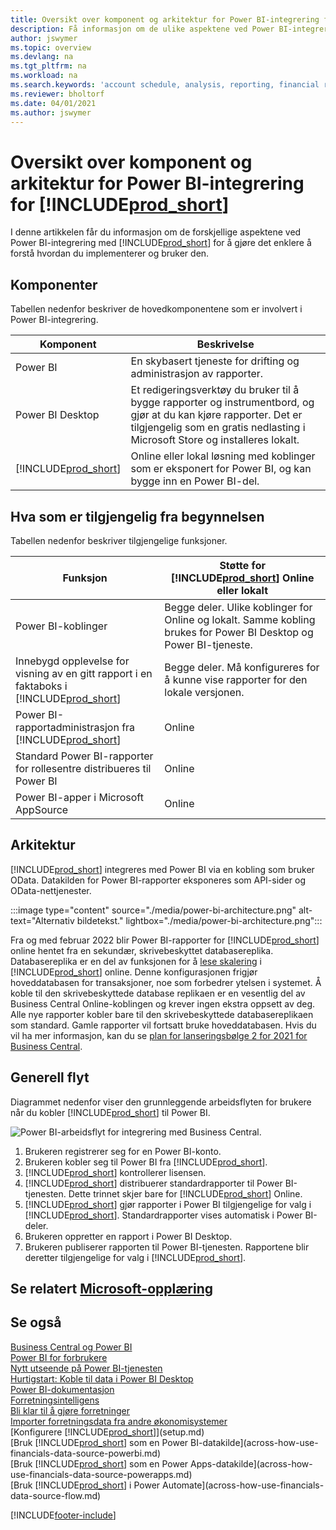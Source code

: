 ```yaml
---
title: Oversikt over komponent og arkitektur for Power BI-integrering for Business Central | Microsoft Docs
description: Få informasjon om de ulike aspektene ved Power BI-integrering med Business Central.
author: jswymer
ms.topic: overview
ms.devlang: na
ms.tgt_pltfrm: na
ms.workload: na
ms.search.keywords: 'account schedule, analysis, reporting, financial report, business intelligence, KPI'
ms.reviewer: bholtorf
ms.date: 04/01/2021
ms.author: jswymer
---
```

# Oversikt over komponent og arkitektur for Power BI-integrering for [!INCLUDE[prod_short](includes/prod_short.md)]

I denne artikkelen får du informasjon om de forskjellige aspektene ved Power BI-integrering med [!INCLUDE[prod_short](includes/prod_short.md)] for å gjøre det enklere å forstå hvordan du implementerer og bruker den.

## Komponenter

Tabellen nedenfor beskriver de hovedkomponentene som er involvert i Power BI-integrering.

|Komponent|Beskrivelse|
|---------|-----------|
|Power BI|En skybasert tjeneste for drifting og administrasjon av rapporter.|
|Power BI Desktop|Et redigeringsverktøy du bruker til å bygge rapporter og instrumentbord, og gjør at du kan kjøre rapporter. Det er tilgjengelig som en gratis nedlasting i Microsoft Store og installeres lokalt.|
|[!INCLUDE[prod_short](includes/prod_short.md)]|Online eller lokal løsning med koblinger som er eksponert for Power BI, og kan bygge inn en Power BI-del.|

## Hva som er tilgjengelig fra begynnelsen

Tabellen nedenfor beskriver tilgjengelige funksjoner.

|Funksjon|Støtte for [!INCLUDE[prod_short](includes/prod_short.md)] Online eller lokalt|
|-------|---------------------|
|Power BI-koblinger|Begge deler. Ulike koblinger for Online og lokalt. Samme kobling brukes for Power BI Desktop og Power BI-tjeneste. |
|Innebygd opplevelse for visning av en gitt rapport i en faktaboks i [!INCLUDE[prod_short](includes/prod_short.md)]|Begge deler. Må konfigureres for å kunne vise rapporter for den lokale versjonen.|
|Power BI-rapportadministrasjon fra [!INCLUDE[prod_short](includes/prod_short.md)]|Online|
|Standard Power BI-rapporter for rollesentre distribueres til Power BI|Online|
|Power BI-apper i Microsoft AppSource|Online|

## Arkitektur

[!INCLUDE[prod_short](includes/prod_short.md)] integreres med Power BI via en kobling som bruker OData. Datakilden for Power BI-rapporter eksponeres som API-sider og OData-nettjenester.

:::image type="content" source="./media/power-bi-architecture.png" alt-text="Alternativ bildetekst." lightbox="./media/power-bi-architecture.png":::

Fra og med februar 2022 blir Power BI-rapporter for [!INCLUDE[prod_short](includes/prod_short.md)] online hentet fra en sekundær, skrivebeskyttet databasereplika. Databasereplika er en del av funksjonen for å [lese skalering](/dynamics365/business-central/dev-itpro/administration/database-read-scale-out-overview) i [!INCLUDE[prod_short](includes/prod_short.md)] online. Denne konfigurasjonen frigjør hoveddatabasen for transaksjoner, noe som forbedrer ytelsen i systemet. Å koble til den skrivebeskyttede database replikaen er en vesentlig del av Business Central Online-koblingen og krever ingen ekstra oppsett av deg. Alle nye rapporter kobler bare til den skrivebeskyttede databasereplikaen som standard. Gamle rapporter vil fortsatt bruke hoveddatabasen. Hvis du vil ha mer informasjon, kan du se [plan for lanseringsbølge 2 for 2021 for Business Central](/dynamics365-release-plan/2021wave2/smb/dynamics365-business-central/use-secondary-read-only-database-power-bi-reporting).

## Generell flyt

Diagrammet nedenfor viser den grunnleggende arbeidsflyten for brukere når du kobler [!INCLUDE[prod_short](includes/prod_short.md)] til Power BI.

![Power BI-arbeidsflyt for integrering med Business Central.](./media/power-bi-flow.png)

1. Brukeren registrerer seg for en Power BI-konto.
2. Brukeren kobler seg til Power BI fra [!INCLUDE[prod_short](includes/prod_short.md)].
3. [!INCLUDE[prod_short](includes/prod_short.md)] kontrollerer lisensen.
4. [!INCLUDE[prod_short](includes/prod_short.md)] distribuerer standardrapporter til Power BI-tjenesten. Dette trinnet skjer bare for [!INCLUDE[prod_short](includes/prod_short.md)] Online.
5. [!INCLUDE[prod_short](includes/prod_short.md)] gjør rapporter i Power BI tilgjengelige for valg i [!INCLUDE[prod_short](includes/prod_short.md)]. Standardrapporter vises automatisk i Power BI-deler.
6. Brukeren oppretter en rapport i Power BI Desktop.
7. Brukeren publiserer rapporten til Power BI-tjenesten. Rapportene blir deretter tilgjengelige for valg i [!INCLUDE[prod_short](includes/prod_short.md)].

## Se relatert [Microsoft-opplæring](/training/modules/configure-powerbi-excel-dynamics-365-business-central/index)

## Se også

[Business Central og Power BI](admin-powerbi.md)  
[Power BI for forbrukere](/power-bi/consumer/end-user-consumer)  
[Nytt utseende på Power BI-tjenesten](/power-bi/service-new-look)  
[Hurtigstart: Koble til data i Power BI Desktop](/power-bi/desktop-quickstart-connect-to-data)  
[Power BI-dokumentasjon](/power-bi/)  
[Forretningsintelligens](bi.md)  
[Bli klar til å gjøre forretninger](ui-get-ready-business.md)  
[Importer forretningsdata fra andre økonomisystemer](across-import-data-configuration-packages.md)  
[Konfigurere [!INCLUDE[prod_short](includes/prod_short.md)]](setup.md)  
[Bruk [!INCLUDE[prod_short](includes/prod_short.md)] som en Power BI-datakilde](across-how-use-financials-data-source-powerbi.md)  
[Bruk [!INCLUDE[prod_short](includes/prod_short.md)] som en Power Apps-datakilde](across-how-use-financials-data-source-powerapps.md)  
[Bruk [!INCLUDE[prod_short](includes/prod_short.md)] i Power Automate](across-how-use-financials-data-source-flow.md)  


[!INCLUDE[footer-include](includes/footer-banner.md)]
